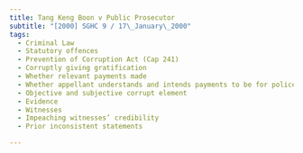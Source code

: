 ```yaml
---
title: Tang Keng Boon v Public Prosecutor 
subtitle: "[2000] SGHC 9 / 17\_January\_2000"
tags:
  - Criminal Law
  - Statutory offences
  - Prevention of Corruption Act (Cap 241)
  - Corruptly giving gratification
  - Whether relevant payments made
  - Whether appellant understands and intends payments to be for police officers
  - Objective and subjective corrupt element
  - Evidence
  - Witnesses
  - Impeaching witnesses’ credibility
  - Prior inconsistent statements

---
```


